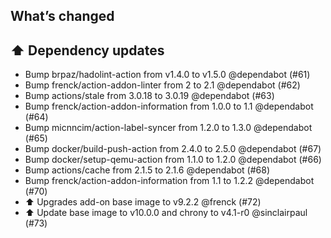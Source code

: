 ## What’s changed

## ⬆️ Dependency updates

- Bump brpaz/hadolint-action from v1.4.0 to v1.5.0 @dependabot (#61)
- Bump frenck/action-addon-linter from 2 to 2.1 @dependabot (#62)
- Bump actions/stale from 3.0.18 to 3.0.19 @dependabot (#63)
- Bump frenck/action-addon-information from 1.0.0 to 1.1 @dependabot (#64)
- Bump micnncim/action-label-syncer from 1.2.0 to 1.3.0 @dependabot (#65)
- Bump docker/build-push-action from 2.4.0 to 2.5.0 @dependabot (#67)
- Bump docker/setup-qemu-action from 1.1.0 to 1.2.0 @dependabot (#66)
- Bump actions/cache from 2.1.5 to 2.1.6 @dependabot (#68)
- Bump frenck/action-addon-information from 1.1 to 1.2.2 @dependabot (#70)
- ⬆️ Upgrades add-on base image to v9.2.2 @frenck (#72)
- ⬆ Update base image to v10.0.0 and chrony to v4.1-r0 @sinclairpaul (#73)
